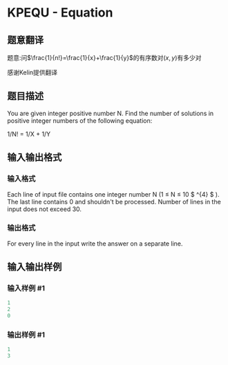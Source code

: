 # KPEQU - Equation

## 题意翻译

题意:问$\frac{1}{n!}=\frac{1}{x}+\frac{1}{y}$的有序数对$(x,y)$有多少对

感谢Kelin提供翻译

## 题目描述

You are given integer positive number N. Find the number of solutions in positive integer numbers of the following equation:

1/N! = 1/X + 1/Y

## 输入输出格式

### 输入格式

Each line of input file contains one integer number N (1 ≤ N ≤ 10 $ ^{4} $ ). The last line contains 0 and shouldn't be processed. Number of lines in the input does not exceed 30.

### 输出格式

For every line in the input write the answer on a separate line.

## 输入输出样例

### 输入样例 #1

```cpp
1
2
0
```


### 输出样例 #1

```cpp
1
3
```


